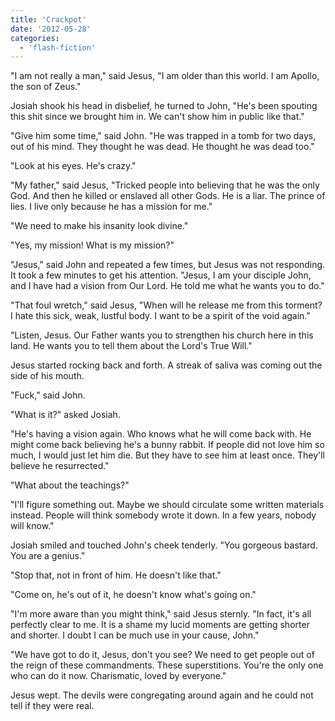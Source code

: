 ```yaml
---
title: 'Crackpot'
date: '2012-05-28'
categories:
  - 'flash-fiction'
---
```


"I am not really a man," said Jesus, "I am older than this world. I am Apollo,
the son of Zeus."

Josiah shook his head in disbelief, he turned to John, "He's been spouting this
shit since we brought him in. We can't show him in public like that."

"Give him some time," said John. "He was trapped in a tomb for two days, out of
his mind. They thought he was dead. He thought he was dead too."

"Look at his eyes. He's crazy."

"My father," said Jesus, "Tricked people into believing that he was the only
God. And then he killed or enslaved all other Gods. He is a liar. The prince of
lies. I live only because he has a mission for me."

"We need to make his insanity look divine."

"Yes, my mission! What is my mission?"

"Jesus," said John and repeated a few times, but Jesus was not responding. It
took a few minutes to get his attention. "Jesus, I am your disciple John, and I
have had a vision from Our Lord. He told me what he wants you to do."

"That foul wretch," said Jesus, "When will he release me from this torment? I
hate this sick, weak, lustful body. I want to be a spirit of the void again."

"Listen, Jesus. Our Father wants you to strengthen his church here in this land.
He wants you to tell them about the Lord's True Will."

Jesus started rocking back and forth. A streak of saliva was coming out the side
of his mouth.

"Fuck," said John.

"What is it?" asked Josiah.

"He's having a vision again. Who knows what he will come back with. He might
come back believing he's a bunny rabbit. If people did not love him so much, I
would just let him die. But they have to see him at least once. They'll believe
he resurrected."

"What about the teachings?"

"I'll figure something out. Maybe we should circulate some written materials
instead. People will think somebody wrote it down. In a few years, nobody will
know."

Josiah smiled and touched John's cheek tenderly. "You gorgeous bastard. You are
a genius."

"Stop that, not in front of him. He doesn't like that."

"Come on, he's out of it, he doesn't know what's going on."

"I'm more aware than you might think," said Jesus sternly. "In fact, it's all
perfectly clear to me. It is a shame my lucid moments are getting shorter and
shorter. I doubt I can be much use in your cause, John."

"We have got to do it, Jesus, don't you see? We need to get people out of the
reign of these commandments. These superstitions. You're the only one who can do
it now. Charismatic, loved by everyone."

Jesus wept. The devils were congregating around again and he could not tell if
they were real.
